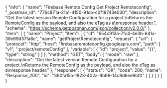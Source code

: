{
  "info": {
    "name": "Firebase Remote Config Get Project Remoteconfig",
    "_postman_id": "776c871a-21a1-4150-91cb-c0f18743e030",
    "description": "Get the latest version Remote Configuration for a project.\nReturns the RemoteConfig as the payload, and also the eTag as a\nresponse header.",
    "schema": "https://schema.getpostman.com/json/collection/v2.0.0/"
  },
  "item": [
    {
      "name": "Project",
      "item": [
        {
          "id": "654c913a-7fc4-4e3b-841a-38e69d37fa8c",
          "name": "getProjectRemoteconfig",
          "request": {
            "url": {
              "protocol": "http",
              "host": "firebaseremoteconfig.googleapis.com",
              "path": [
                "v1",
                ":project/remoteConfig"
              ],
              "variable": [
                {
                  "id": "project",
                  "value": "{}",
                  "type": "string"
                }
              ]
            },
            "method": "GET",
            "body": {
              "mode": "raw"
            },
            "description": "Get the latest version Remote Configuration for a project.\nReturns the RemoteConfig as the payload, and also the eTag as a\nresponse header."
          },
          "response": [
            {
              "status": "OK",
              "code": 200,
              "name": "Response_200",
              "id": "360fa15a-1823-402a-9b96-14c8d6ee9bf0"
            }
          ]
        }
      ]
    }
  ]
}
